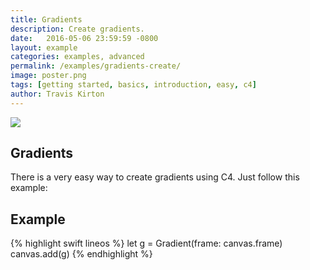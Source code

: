 ```yaml
---
title: Gradients
description: Create gradients.
date:   2016-05-06 23:59:59 -0800
layout: example
categories: examples, advanced
permalink: /examples/gradients-create/
image: poster.png
tags: [getting started, basics, introduction, easy, c4]
author: Travis Kirton
---
```

![](create.png)

## Gradients
There is a very easy way to create gradients using C4. Just follow this example:

## Example
{% highlight swift lineos %}
let g = Gradient(frame: canvas.frame)
canvas.add(g)
{% endhighlight %}

